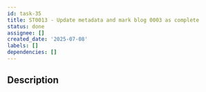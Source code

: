 ```yaml
---
id: task-35
title: ST0013 - Update metadata and mark blog 0003 as complete
status: done
assignee: []
created_date: '2025-07-08'
labels: []
dependencies: []
---
```


## Description
